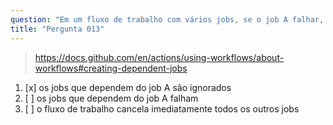 ```yaml
---
question: "Em um fluxo de trabalho com vários jobs, se o job A falhar, então:"
title: "Pergunta 013"
---
```


> https://docs.github.com/en/actions/using-workflows/about-workflows#creating-dependent-jobs
1. [x] os jobs que dependem do job A são ignorados
1. [ ] os jobs que dependem do job A falham
1. [ ] o fluxo de trabalho cancela imediatamente todos os outros jobs
